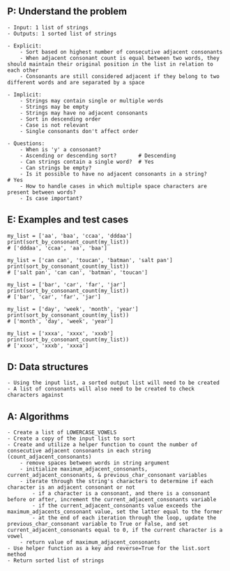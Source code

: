## P: Understand the problem
    - Input: 1 list of strings
    - Outputs: 1 sorted list of strings

    - Explicit:
        - Sort based on highest number of consecutive adjacent consonants
        - When adjacent consonant count is equal between two words, they should maintain their original position in the list in relation to each other
        - Consonants are still considered adjacent if they belong to two different words and are separated by a space

    - Implicit:
        - Strings may contain single or multiple words
        - Strings may be empty
        - Strings may have no adjacent consonants
        - Sort in descending order
        - Case is not relevant
        - Single consonants don't affect order

    - Questions:
        - When is 'y' a consonant?
        - Ascending or descending sort?       # Descending
        - Can strings contain a single word?  # Yes
        - Can strings be empty?
        - Is it possible to have no adjacent consonants in a string?                                            # Yes
        - How to handle cases in which multiple space characters are present between words?
        - Is case important?
    

## E: Examples and test cases
    my_list = ['aa', 'baa', 'ccaa', 'dddaa']
    print(sort_by_consonant_count(my_list))
    # ['dddaa', 'ccaa', 'aa', 'baa']

    my_list = ['can can', 'toucan', 'batman', 'salt pan']
    print(sort_by_consonant_count(my_list))
    # ['salt pan', 'can can', 'batman', 'toucan']

    my_list = ['bar', 'car', 'far', 'jar']
    print(sort_by_consonant_count(my_list))
    # ['bar', 'car', 'far', 'jar']

    my_list = ['day', 'week', 'month', 'year']
    print(sort_by_consonant_count(my_list))
    # ['month', 'day', 'week', 'year']

    my_list = ['xxxa', 'xxxx', 'xxxb']
    print(sort_by_consonant_count(my_list))
    # ['xxxx', 'xxxb', 'xxxa']


## D: Data structures
    - Using the input list, a sorted output list will need to be created
    - A list of consonants will also need to be created to check characters against


## A: Algorithms
    - Create a list of LOWERCASE_VOWELS
    - Create a copy of the input list to sort
    - Create and utilize a helper function to count the number of consecutive adjacent consonants in each string (count_adjacent_consonants)
        - remove spaces between words in string argument
        - initialize maximum_adjacent_consonants, current_adjacent_consonants, & previous_char_consonant variables
        - iterate through the string's characters to determine if each character is an adjacent consonant or not
            - if a character is a consonant, and there is a consonant before or after, increment the current_adjacent_consonants variable
            - if the current_adjacent_consonants value exceeds the maximum_adjacents_consonant value, set the latter equal to the former
            - at the end of each iteration through the loop, update the previous_char_consonant variable to True or False, and set current_adjacent_consonants equal to 0, if the current character is a vowel 
        - return value of maximum_adjacent_consonants
    - Use helper function as a key and reverse=True for the list.sort method
    - Return sorted list of strings
